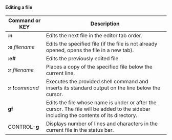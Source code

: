 #### Editing a file

| Command or KEY | Description |
| - | - |
| **:n** | Edits the next file in the editor tab order. |
| **:e** _filename_ | Edits the specified file (if the file is not already opened, opens the file in a new tab). |
| **:e\#** | Edits the previously edited file. |
| **:r** _filename_ | Places a copy of the specified file below the current line. |
| **:r !**_command_ | Executes the provided shell command and inserts its standard output on the line below the cursor. |
| **gf** | Edits the file whose name is under or after the cursor.  The file will be added to the sidebar including the contents of its directory. |
| CONTROL-**g** | Displays number of lines and characters in the current file in the status bar. |

